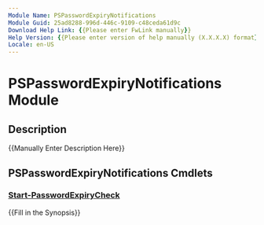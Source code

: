 ```yaml
---
Module Name: PSPasswordExpiryNotifications
Module Guid: 25ad8288-996d-446c-9109-c48ceda61d9c
Download Help Link: {{Please enter FwLink manually}}
Help Version: {{Please enter version of help manually (X.X.X.X) format}}
Locale: en-US
---
```


# PSPasswordExpiryNotifications Module
## Description
{{Manually Enter Description Here}}

## PSPasswordExpiryNotifications Cmdlets
### [Start-PasswordExpiryCheck](Start-PasswordExpiryCheck.md)
{{Fill in the Synopsis}}

